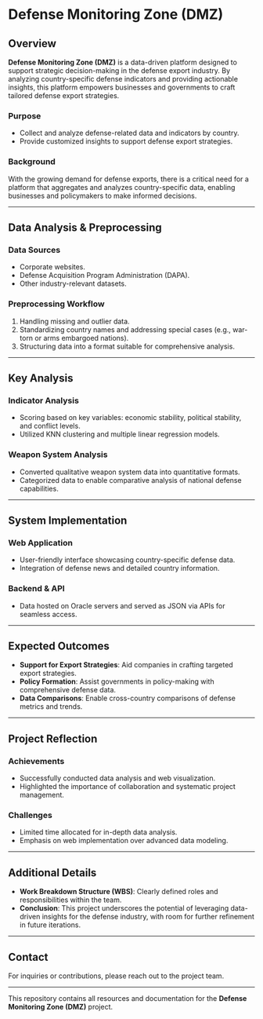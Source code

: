 # Defense Monitoring Zone (DMZ)

## Overview
**Defense Monitoring Zone (DMZ)** is a data-driven platform designed to support strategic decision-making in the defense export industry. By analyzing country-specific defense indicators and providing actionable insights, this platform empowers businesses and governments to craft tailored defense export strategies.

### Purpose
- Collect and analyze defense-related data and indicators by country.
- Provide customized insights to support defense export strategies.

### Background
With the growing demand for defense exports, there is a critical need for a platform that aggregates and analyzes country-specific data, enabling businesses and policymakers to make informed decisions.

---

## Data Analysis & Preprocessing
### Data Sources
- Corporate websites.
- Defense Acquisition Program Administration (DAPA).
- Other industry-relevant datasets.

### Preprocessing Workflow
1. Handling missing and outlier data.
2. Standardizing country names and addressing special cases (e.g., war-torn or arms embargoed nations).
3. Structuring data into a format suitable for comprehensive analysis.

---

## Key Analysis
### Indicator Analysis
- Scoring based on key variables: economic stability, political stability, and conflict levels.
- Utilized KNN clustering and multiple linear regression models.

### Weapon System Analysis
- Converted qualitative weapon system data into quantitative formats.
- Categorized data to enable comparative analysis of national defense capabilities.

---

## System Implementation
### Web Application
- User-friendly interface showcasing country-specific defense data.
- Integration of defense news and detailed country information.

### Backend & API
- Data hosted on Oracle servers and served as JSON via APIs for seamless access.

---

## Expected Outcomes
- **Support for Export Strategies**: Aid companies in crafting targeted export strategies.
- **Policy Formation**: Assist governments in policy-making with comprehensive defense data.
- **Data Comparisons**: Enable cross-country comparisons of defense metrics and trends.

---

## Project Reflection
### Achievements
- Successfully conducted data analysis and web visualization.
- Highlighted the importance of collaboration and systematic project management.

### Challenges
- Limited time allocated for in-depth data analysis.
- Emphasis on web implementation over advanced data modeling.

---

## Additional Details
- **Work Breakdown Structure (WBS)**: Clearly defined roles and responsibilities within the team.
- **Conclusion**: This project underscores the potential of leveraging data-driven insights for the defense industry, with room for further refinement in future iterations.

---

## Contact
For inquiries or contributions, please reach out to the project team.

---

This repository contains all resources and documentation for the **Defense Monitoring Zone (DMZ)** project.
